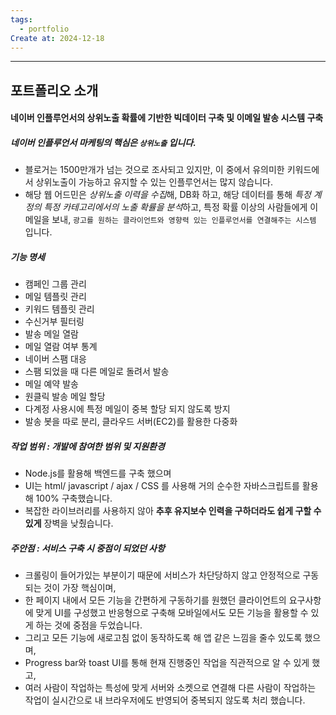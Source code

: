 ```yaml
---
tags:
  - portfolio
Create at: 2024-12-18
---
```

---

## 포트폴리오 소개
#### 네이버 인플루언서의 상위노출 확률에 기반한 빅데이터 구축 및 이메일 발송 시스템 구축

##### 네이버 인플루언서 마케팅의 핵심은 `상위노출` 입니다.
- 블로거는 1500만개가 넘는 것으로 조사되고 있지만, 이 중에서 유의미한 키워드에서 상위노출이 가능하고 유지할 수 있는 인플루언서는 많지 않습니다.
- 해당 웹 어드민은 *상위노출 이력을 수집*해, DB화 하고, 해당 데이터를 통해 *특정 계정의 특정 카테고리에서의 노출 확률을 분석*하고, 특정 확률 이상의 사람들에게 이메일을 보내, `광고를 원하는 클라이언트와 영향력 있는 인플루언서를 연결해주는 시스템` 입니다.

##### 기능 명세
- 캠페인 그룹 관리
- 메일 템플릿 관리
- 키워드 템플릿 관리
- 수신거부 필터링
- 발송 메일 열람
- 메일 열람 여부 통계
- 네이버 스팸 대응
- 스팸 되었을 때 다른 메일로 돌려서 발송
- 메일 예약 발송
- 원클릭 발송 메일 할당
- 다계정 사용시에 특정 메일이 중복 할당 되지 않도록 방지
- 발송 봇을 따로 분리, 클라우드 서버(EC2)를 활용한 다중화

##### 작업 범위 : 개발에 참여한 범위 및 지원환경
- Node.js를 활용해 백엔드를 구축 했으며
- UI는 html/ javascript / ajax / CSS 를 사용해 거의 순수한 자바스크립트를 활용해 100% 구축했습니다.
- 복잡한 라이브러리를 사용하지 않아 **추후 유지보수 인력을 구하더라도 쉽게 구할 수 있게** 장벽을 낮췄습니다.

##### 주안점 : 서비스 구축 시 중점이 되었던 사항
- 크롤링이 들어가있는 부분이기 때문에 서비스가 차단당하지 않고 안정적으로 구동되는 것이 가장 핵심이며,
- 한 페이지 내에서 모든 기능을 간편하게 구동하기를 원했던 클라이언트의 요구사항에 맞게 UI를 구성했고 반응형으로 구축해 모바일에서도 모든 기능을 활용할 수 있게 하는 것에 중점을 두었습니다.
- 그리고 모든 기능에 새로고침 없이 동작하도록 해 앱 같은 느낌을 줄수 있도록 했으며,
- Progress bar와 toast UI를 통해 현재 진행중인 작업을 직관적으로 알 수 있게 했고,
- 여러 사람이 작업하는 특성에 맞게 서버와 소켓으로 연결해 다른 사람이 작업하는 작업이 실시간으로 내 브라우저에도 반영되어 중복되지 않도록 처리 했습니다.